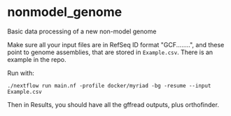 # nonmodel_genome
Basic data processing of a new non-model genome

Make sure all your input files are in RefSeq ID format "GCF........", and these point to genome assemblies, that are stored in 
`Example.csv`. There is an example in the repo.


Run with:
```
./nextflow run main.nf -profile docker/myriad -bg -resume --input Example.csv
```

Then in Results, you should have all the gffread outputs, plus orthofinder.
